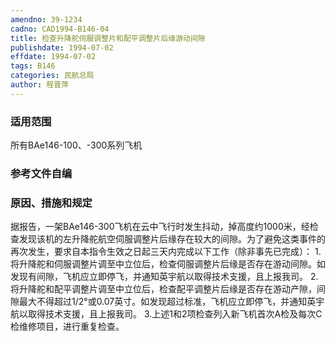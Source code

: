 ```yaml
---
amendno: 39-1234
cadno: CAD1994-B146-04
title: 检查升降舵伺服调整片和配平调整片后缘游动间隙
publishdate: 1994-07-02
effdate: 1994-07-02
tags: B146
categories: 民航总局
author: 程晋萍
---
```


### 适用范围 
所有BAe146-100、-300系列飞机

<!--more-->
### 参考文件自编

### 原因、措施和规定 
据报告，一架BAe146-300飞机在云中飞行时发生抖动，掉高度约1000米，经检查发现该机的左升降舵航空伺服调整片后缘存在较大的间隙。为了避免这类事件的再次发生，要求自本指令生效之日起三天内完成以下工作（除非事先已完成）： 
    1.将升降舵和伺服调整片调至中立位后，检查伺服调整片后缘是否存在游动间隙。如发现有间隙，飞机应立即停飞，并通知英宇航以取得技术支援，且上报我司。 
    2.将升降舵和配平调整片调至中立位后，检查配平调整片后缘是否存在游动产隙，间隙最大不得超过1/2°或0.07英寸。如发现超过标准，飞机应立即停飞，并通知英宇航以取得技术支援，且上报我司。 
    3.上述1和2项检查列入新飞机首次A检及每次C检维修项目，进行重复检查。

  
